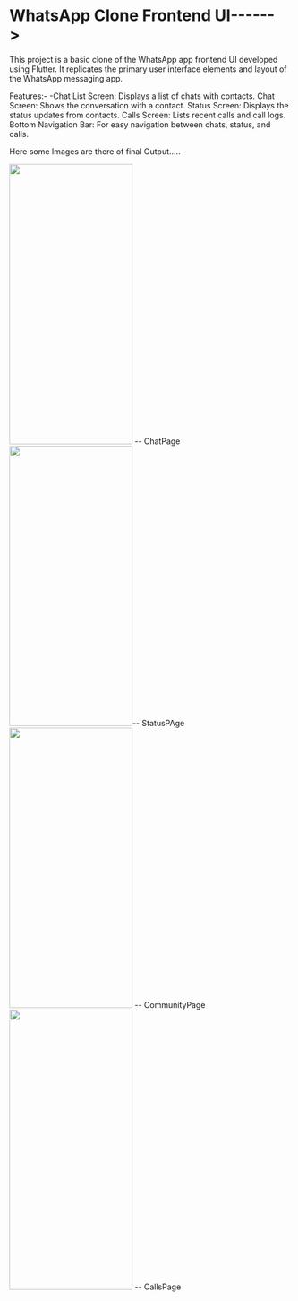 # WhatsApp Clone Frontend UI------>
This project is a basic clone of the WhatsApp app frontend UI developed using Flutter. It replicates the primary user interface elements and layout of the WhatsApp messaging app.

Features:-
-Chat List Screen: Displays a list of chats with contacts.
Chat Screen: Shows the conversation with a contact.
Status Screen: Displays the status updates from contacts.
Calls Screen: Lists recent calls and call logs.
Bottom Navigation Bar: For easy navigation between chats, status, and calls.

Here some Images are there of final Output.....

<img src = "https://github.com/user-attachments/assets/9a0f1ee7-d373-4899-baaf-774bd412fc02" height="500" width="220"/> -- ChatPage
<img src = "https://github.com/user-attachments/assets/d15ddec1-23e6-471b-9adb-0ab139e3133d" height="500" width="220"/>-- StatusPAge
<img src = "https://github.com/user-attachments/assets/ba04e199-28dc-4942-9032-cdfb4f100631" height="500" width="220"/> -- CommunityPage
<img src = "https://github.com/user-attachments/assets/e8c56610-b3a7-4bf6-9219-e80013d0e3d0"  height="500" width="220"/> -- CallsPage






